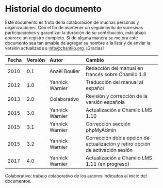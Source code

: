 # Historial do documento

Este documento es fruto de la colaboración de muchas personas y organizaciones. Con el fin de mantener un seguimiento de sucesivas participaciones y garantizar la duración de su contribución, más abajo aparece un registro completo. Si de alguna manera se mejora este documento sea tan amable de agregar su nombre a la lista y de enviar la versión actualizada a info@chamilo.org. ¡Gracias!

| Fecha | Versión | Autor | Cambio |
| :--- | :--- | :--- | :--- |
| 2010 | 0.1 | Anaël Boulier | Redacción del manual en francés sobre Chamilo 1.8 |
| 2012 | 1.0 | Yannick Warnier | Traducción del manual al español |
| 2013 | 2.0 | Colaborativo | Revisión y corrección de la versión española |
| 2015 | 3.0 | Yannick Warnier | Actualización a Chamilo LMS 1.10 |
| 2015 | 3.1 | Yannick Warnier | Corrección sección phpMyAdmin |
| 2015 | 3.2 | Yannick Warnier | Corrección doble opción de actualización y retiro opción de activación sesión |
| 2017 | 4.0 | Yannick Warnier | Actualización a Chamilo LMS 1.11 \(en progreso\) |

Colaborativo: trabajo colaborativo de los autores indicados al inicio del documentos.

